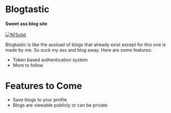 # Blogtastic
#### Sweet ass blog site

[![N|Solid](https://cldup.com/dTxpPi9lDf.thumb.png)](https://nodesource.com/products/nsolid)

Blogtastic is like the assload of blogs that already exist except for this one is made by me. So suck my ass and blog away. Here are some features:

  - Token based authentication system
  - More to follow

# Features to Come

  - Save blogs to your profile
  - Blogs are viewable publicly or can be private
